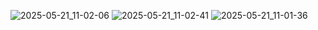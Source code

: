 ![2025-05-21_11-02-06](https://github.com/user-attachments/assets/211c48c5-916b-4084-9a25-6c09d89808a2)
![2025-05-21_11-02-41](https://github.com/user-attachments/assets/6a8617ac-e149-4f63-bcdf-cdba78364018)
![2025-05-21_11-01-36](https://github.com/user-attachments/assets/c2bd8838-4caf-47e2-a368-9fe793aefac4)
